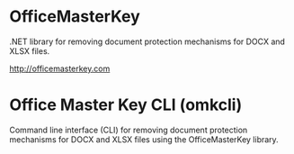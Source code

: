 # OfficeMasterKey
.NET library for removing document protection mechanisms for DOCX and XLSX files.

http://officemasterkey.com

# Office Master Key CLI (omkcli)
Command line interface (CLI) for removing document protection mechanisms for DOCX and XLSX files using the OfficeMasterKey library.
